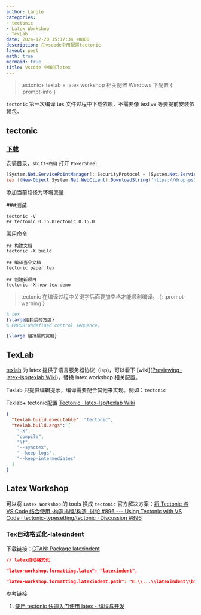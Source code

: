 ```yaml
---
author: Langle
categories:
- tectonic
- Latex Workshop
- TexLab
date: 2024-12-20 15:17:34 +0800
description: 在vscode中用配置tectonic
layout: post
math: true
mermaid: true
title: Vscode 中编写latex
---
```


> tectonic+ texlab + latex workshop 相关配置 
> Windows 下配置
{: .prompt-info }

`tectonic` 第一次编译 tex 文件过程中下载依赖，不需要像 texlive 等要提前安装依赖包。

## tectonic
### [下载](https://tectonic-typesetting.github.io/en-US/install.html)
安装目录，`shift+右键` 打开 `PowerSheel`
``` powershell
[System.Net.ServicePointManager]::SecurityProtocol = [System.Net.ServicePointManager]::SecurityProtocol -bor 3072
iex ((New-Object System.Net.WebClient).DownloadString('https://drop-ps1.fullyjustified.net'))
```

添加当前路径为环境变量

###测试
```shell
tectonic -V  
## tectonic 0.15.0Tectonic 0.15.0
```

常用命令
```shell
## 构建文档
tectonic -X build

## 编译当个文档
tectonic paper.tex

## 创建新项目
tectonic -X new tex-demo

```

> tectonic 在编译过程中关键字后面要加空格才能顺利编译。
{: .prompt-warning }

```tex
% tex 
{\large阻挡层的宽度}
% ERROR:Undefined control sequence.

{\large 阻挡层的宽度}
```

## TexLab
[texlab](https://github.com/latex-lsp/texlab) 为 latex 提供了语言服务器协议（lsp)，可以看下 [wiki]([Previewing · latex-lsp/texlab Wiki](https://github.com/latex-lsp/texlab/wiki/Previewing#sumatrapdf))，替换 latex workshop 相关配置。

Texlab 只提供编辑提示，编译需要配合其他来实现。例如：`tectonic`

Texlab+ tectonic配置
[Tectonic · latex-lsp/texlab Wiki](https://github.com/latex-lsp/texlab/wiki/tectonic)
```json
{
  "texlab.build.executable": "tectonic",
  "texlab.build.args": [
    "-X",
    "compile",
    "%f",
    "--synctex",
    "--keep-logs",
    "--keep-intermediates"
  ]
}
```

## Latex Workshop

可以将 `Latex Workshop` 的 tools 换成 `tectonic`
官方解决方案：[将 Tectonic 与 VS Code 结合使用 ·构造排版/构造 ·讨论 #896 --- Using Tectonic with VS Code · tectonic-typesetting/tectonic · Discussion #896](https://github.com/tectonic-typesetting/tectonic/discussions/896)

### Tex自动格式化-latexindent

下载链接：[CTAN: Package latexindent](https://ctan.org/pkg/latexindent)

```json
// latex自动格式化

"latex-workshop.formatting.latex": "latexindent",

"latex-workshop.formatting.latexindent.path": "E:\\...\\latexindent\\bin\\windows\\latexindent.exe",
```

参考链接
1. [使用 tectonic 快速入门使用 latex - 编程与开发](https://erasin.wang/latex-quick/)